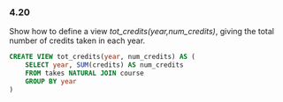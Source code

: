 ### 4.20

Show how to define a view *tot_credits(year,num_credits)*, giving the total number of credits taken in each year.

```SQL
CREATE VIEW tot_credits(year, num_credits) AS (
    SELECT year, SUM(credits) AS num_credits
    FROM takes NATURAL JOIN course
    GROUP BY year
)
```